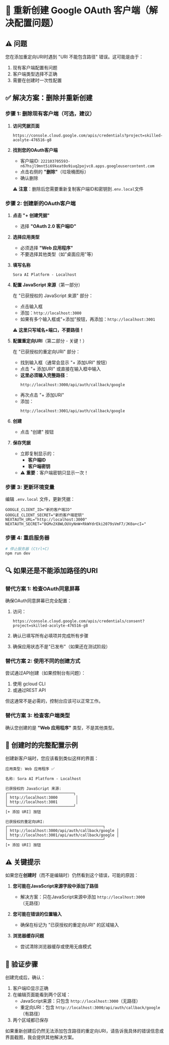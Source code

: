 # 🔄 重新创建 Google OAuth 客户端（解决配置问题）

## ⚠️ 问题

您在添加重定向URI时遇到 "URI 不能包含路径" 错误。这可能是由于：
1. 现有客户端配置有问题
2. 客户端类型选择不正确
3. 需要在创建时一次性配置

## ✅ 解决方案：删除并重新创建

### 步骤 1: 删除现有客户端（可选，建议）

1. **访问凭据页面**
   ```
   https://console.cloud.google.com/apis/credentials?project=skilled-acolyte-476516-g8
   ```

2. **找到您的OAuth客户端**
   - 客户端ID: `222103705593-n67hsjl9mnt5i69keat0o9iuq2pojvc8.apps.googleusercontent.com`
   - 点击右侧的 **"删除"**（垃圾桶图标）
   - 确认删除

   ⚠️ **注意**：删除后您需要重新复制客户端ID和密钥到`.env.local`文件

### 步骤 2: 创建新的OAuth客户端

1. **点击 "+ 创建凭据"**
   - 选择 **"OAuth 2.0 客户端ID"**

2. **选择应用类型**
   - 必须选择 **"Web 应用程序"**
   - 不要选择其他类型（如"桌面应用"等）

3. **填写名称**
   ```
   Sora AI Platform - Localhost
   ```

4. **配置 JavaScript 来源**（第一部分）
   
   在 "已获授权的 JavaScript 来源" 部分：
   - 点击输入框
   - 添加：`http://localhost:3000`
   - 如果有多个输入框或"+添加"按钮，再添加：`http://localhost:3001`

   ⚠️ **这里只写域名+端口，不要路径！**

5. **配置重定向URI**（第二部分 - 关键！）
   
   在 "已获授权的重定向URI" 部分：
   - 找到输入框（通常会显示 "+ 添加URI" 按钮）
   - 点击 "+ 添加URI" 或直接在输入框中输入
   - **这里必须输入完整路径**：
     ```
     http://localhost:3000/api/auth/callback/google
     ```
   - 再次点击 "+ 添加URI"
   - 添加：
     ```
     http://localhost:3001/api/auth/callback/google
     ```

6. **创建**
   - 点击 "创建" 按钮

7. **保存凭据**
   - 立即复制显示的：
     - **客户端ID**
     - **客户端密钥**
   - ⚠️ **重要**：客户端密钥只显示一次！

### 步骤 3: 更新环境变量

编辑 `.env.local` 文件，更新凭据：

```env
GOOGLE_CLIENT_ID="新的客户端ID"
GOOGLE_CLIENT_SECRET="新的客户端密钥"
NEXTAUTH_URL="http://localhost:3000"
NEXTAUTH_SECRET="0GMv2X8WLOUVyNnW+RkWYdrEki2079sVmF7/JK0a+cI="
```

### 步骤 4: 重启服务器

```bash
# 停止服务器 (Ctrl+C)
npm run dev
```

## 🔍 如果还是不能添加路径的URI

### 替代方案 1: 检查OAuth同意屏幕

确保OAuth同意屏幕已完全配置：

1. 访问：
   ```
   https://console.cloud.google.com/apis/credentials/consent?project=skilled-acolyte-476516-g8
   ```

2. 确认已填写所有必填项并完成所有步骤

3. 确保应用状态不是"已发布"（如果还在测试阶段）

### 替代方案 2: 使用不同的创建方式

尝试通过API创建（如果控制台有问题）：

1. 使用 gcloud CLI
2. 或通过REST API

但这通常不是必需的，控制台应该可以正常工作。

### 替代方案 3: 检查客户端类型

确认您创建的是 **"Web 应用程序"** 类型，不是其他类型。

## 📝 创建时的完整配置示例

创建新客户端时，您应该看到类似这样的界面：

```
应用类型: Web 应用程序 ✅

名称: Sora AI Platform - Localhost

已获授权的 JavaScript 来源:
┌─────────────────────────────┐
│ http://localhost:3000        │
│ http://localhost:3001        │
└─────────────────────────────┘
[+ 添加 URI] 按钮

已获授权的重定向URI:
┌──────────────────────────────────────────┐
│ http://localhost:3000/api/auth/callback/google │
│ http://localhost:3001/api/auth/callback/google │
└──────────────────────────────────────────┘
[+ 添加 URI] 按钮
```

## ⚠️ 关键提示

如果您在**创建时**（而不是编辑时）仍然看到这个错误，可能的原因：

1. **您可能在JavaScript来源字段中添加了路径**
   - 解决方案：只在JavaScript来源中添加 `http://localhost:3000`（无路径）

2. **您可能在错误的位置输入**
   - 确保在标记为 "已获授权的重定向URI" 的区域输入

3. **浏览器缓存问题**
   - 尝试清除浏览器缓存或使用无痕模式

## 🎯 验证步骤

创建完成后，确认：

1. 客户端ID显示正确
2. 在编辑页面能看到两个区域：
   - JavaScript来源：只包含 `http://localhost:3000`（无路径）
   - 重定向URI：包含 `http://localhost:3000/api/auth/callback/google`（有路径）
3. 两个区域都已保存

如果重新创建后仍然无法添加包含路径的重定向URI，请告诉我具体的错误信息或界面截图，我会提供其他解决方案。
